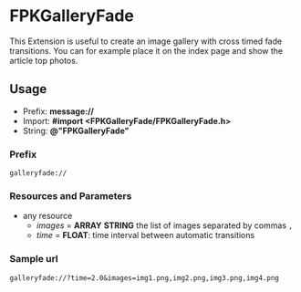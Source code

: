 # FPKGalleryFade

This Extension is useful to create an image gallery with cross timed fade transitions.
You can for example place it on the index page and show the article top photos.

## Usage

* Prefix: **message://**
* Import: **#import <FPKGalleryFade/FPKGalleryFade.h>**
* String: **@"FPKGalleryFade"**

### Prefix

	galleryfade://

### Resources and Parameters

* any resource
	* *images* = **ARRAY** **STRING** the list of images separated by commas `,`
	* *time* = **FLOAT**: time interval between automatic transitions

### Sample url

	galleryfade://?time=2.0&images=img1.png,img2.png,img3.png,img4.png
